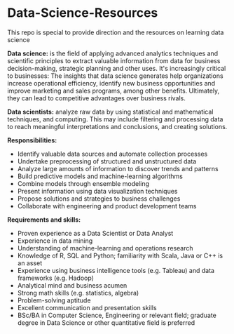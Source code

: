 # Data-Science-Resources
This repo is special to provide direction and the resources on learning data science

**Data science:** is the field of applying advanced analytics techniques and scientific principles to extract valuable information from data for business decision-making, strategic planning and other uses. It's increasingly critical to businesses: The insights that data science generates help organizations increase operational efficiency, identify new business opportunities and improve marketing and sales programs, among other benefits. Ultimately, they can lead to competitive advantages over business rivals.

**Data scientists:** analyze raw data by using statistical and mathematical techniques, and computing. This may include filtering and processing data to reach meaningful interpretations and conclusions, and creating solutions.


**Responsibilities:**

- Identify valuable data sources and automate collection processes
- Undertake preprocessing of structured and unstructured data
- Analyze large amounts of information to discover trends and patterns
- Build predictive models and machine-learning algorithms
- Combine models through ensemble modeling
- Present information using data visualization techniques
- Propose solutions and strategies to business challenges
- Collaborate with engineering and product development teams

**Requirements and skills:**

- Proven experience as a Data Scientist or Data Analyst
- Experience in data mining
- Understanding of machine-learning and operations research
- Knowledge of R, SQL and Python; familiarity with Scala, Java or C++ is an asset
- Experience using business intelligence tools (e.g. Tableau) and data frameworks (e.g. Hadoop)
- Analytical mind and business acumen
- Strong math skills (e.g. statistics, algebra)
- Problem-solving aptitude
- Excellent communication and presentation skills
- BSc/BA in Computer Science, Engineering or relevant field; graduate degree in Data Science or other quantitative field is preferred
